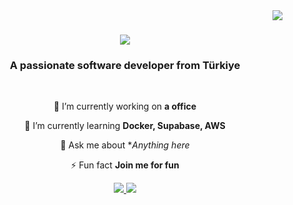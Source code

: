 <img align="right" src="https://visitor-badge.laobi.icu/badge?page_id=salesp07.salesp07" />

<h1 align="center">
    <img src="https://readme-typing-svg.herokuapp.com/?font=Righteous&size=35&center=true&vCenter=true&width=500&height=70&duration=4000&lines=Hi+There!+👋;+I'm+Talha+Çiftçi!;" />
</h1>

<h3 align="center">A passionate software developer from Türkiye </h3>

<br/>

<div align="center">
 
 🔭 I’m currently working on **a office**
 
 🌱 I’m currently learning **Docker, Supabase, AWS**

💬 Ask me about **Anything here*

⚡ Fun fact **Join me for fun**

 </div>
 
<div align="center"> 
  <a href="mailto:talhaciftci0816@gmail.com">
    <img src="https://img.shields.io/badge/Gmail-333333?style=for-the-badge&logo=gmail&logoColor=red" />
  </a>
  <a href="https://www.linkedin.com/in/talha-%C3%A7ift%C3%A7i-a172312a0/" target="_blank">
    <img src="https://img.shields.io/badge/LinkedIn-0077B5?style=for-the-badge&logo=linkedin&logoColor=white" target="_blank" />
  </a>
 <!-- sqlite, safari, google-chrome are other good icon options -->
  </a>
</div>
